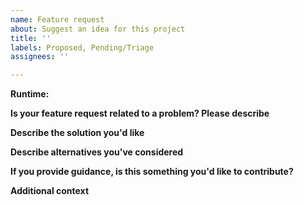 ```yaml
---
name: Feature request
about: Suggest an idea for this project
title: ''
labels: Proposed, Pending/Triage
assignees: ''

---
```


**Runtime:** 
<!-- Python, Java, Typescript, all of them -->

**Is your feature request related to a problem? Please describe**
<!-- A clear and concise description of what the problem is. Ex. I'm always frustrated when [...] -->

**Describe the solution you'd like**
<!-- A clear and concise description of what you want to happen. -->

**Describe alternatives you've considered**
<!-- A clear and concise description of any alternative solutions or features you've considered. -->

**If you provide guidance, is this something you'd like to contribute?**

**Additional context**
<!-- Add any other context or screenshots about the feature request here. -->
